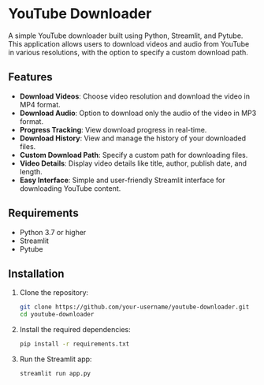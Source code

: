 # YouTube Downloader

A simple YouTube downloader built using Python, Streamlit, and Pytube. This application allows users to download videos and audio from YouTube in various resolutions, with the option to specify a custom download path.

## Features
- **Download Videos**: Choose video resolution and download the video in MP4 format.
- **Download Audio**: Option to download only the audio of the video in MP3 format.
- **Progress Tracking**: View download progress in real-time.
- **Download History**: View and manage the history of your downloaded files.
- **Custom Download Path**: Specify a custom path for downloading files.
- **Video Details**: Display video details like title, author, publish date, and length.
- **Easy Interface**: Simple and user-friendly Streamlit interface for downloading YouTube content.

## Requirements

- Python 3.7 or higher
- Streamlit
- Pytube

## Installation

1. Clone the repository:

    ```bash
    git clone https://github.com/your-username/youtube-downloader.git
    cd youtube-downloader
    ```

2. Install the required dependencies:

    ```bash
    pip install -r requirements.txt
    ```

3. Run the Streamlit app:

    ```bash
    streamlit run app.py
    ```


